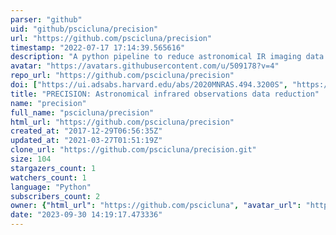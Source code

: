 ```yaml
---
parser: "github"
uid: "github/pscicluna/precision"
url: "https://github.com/pscicluna/precision"
timestamp: "2022-07-17 17:14:39.565616"
description: "A python pipeline to reduce astronomical IR imaging data. Written with SPHERE data in mind, it provides a fast and easy reduction of bright sources suitable for science. While it may not extract the absolute maximum amount of science, the objective is to provide a means to get science-ready data with minimal computing time or human interaction. Development is ongoing."
avatar: "https://avatars.githubusercontent.com/u/509178?v=4"
repo_url: "https://github.com/pscicluna/precision"
doi: ["https://ui.adsabs.harvard.edu/abs/2020MNRAS.494.3200S", "https://ui.adsabs.harvard.edu/abs/2020ascl.soft04016S/abstract"]
title: "PRECISION: Astronomical infrared observations data reduction"
name: "precision"
full_name: "pscicluna/precision"
html_url: "https://github.com/pscicluna/precision"
created_at: "2017-12-29T06:56:35Z"
updated_at: "2021-03-27T01:51:19Z"
clone_url: "https://github.com/pscicluna/precision.git"
size: 104
stargazers_count: 1
watchers_count: 1
language: "Python"
subscribers_count: 2
owner: {"html_url": "https://github.com/pscicluna", "avatar_url": "https://avatars.githubusercontent.com/u/509178?v=4", "login": "pscicluna", "type": "User"}
date: "2023-09-30 14:19:17.473336"
---
```

